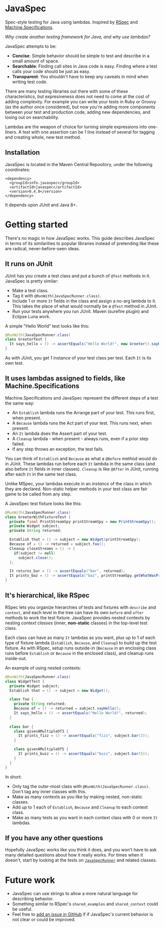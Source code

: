 # JavaSpec

Spec-style testing for Java using lambdas.  Inspired by [RSpec](http://rspec.info) and
[Machine.Specifications](https://github.com/machine/machine.specifications).

*Why create another testing framework for Java, and why use lambdas?*

JavaSpec attempts to be:

- **Concise**: Simple behavior should be simple to test and describe in a small amount of space.
- **Searchable**: Finding call sites in Java code is easy.  Finding where a test calls your code should be just as easy.
- **Transparent**: You shouldn't have to keep any caveats in mind when writing test code.

There are many testing libraries out there with some of these characteristics, but expresiveness does not need to come at the cost of adding complexity.  For example you can write your tests in Ruby or Groovy (as the author once considered), but now you're adding more components between your test and production code, adding new dependencies, and losing out on searchability.

Lambdas are the weapon of choice for turning simple expressions into one-liners.  A test with one assertion can be 1 line instead of several for tagging and creating whole, new test method.

## Installation

JavaSpec is located in the Maven Central Repository, under the following coordinates:

```
<dependency>
  <groupId>info.javaspec</groupId>
  <artifactId>javaspec</artifactId>
  <version>0.4.0</version>
</dependency>
```

It depends upon JUnit and Java 8+.


# Getting started

There's no magic in how JavaSpec works.  This guide describes JavaSpec in terms of its similarities to popular
libraries instead of pretending like these are radical, never-before-seen ideas.

## It runs on JUnit

JUnit has you create a test class and put a bunch of `@Test` methods in it.  JavaSpec is pretty similar:

- Make a test class.
- Tag it with `@RunWith(JavaSpecRunner.class)`.
- Include 1 or more `It` fields in the class and assign a no-arg lambda to it.  This takes the place of what would normally be a `@Test` method in JUnit.
- Run your tests anywhere you run JUnit.  Maven (surefire plugin) and Eclipse Luna work.

A simple "Hello World" test looks like this:

```java
@RunWith(JavaSpecRunner.class)
class GreeterTest {
  It says_hello = () -> assertEquals("Hello World!", new Greeter().sayHello());
}
```

As with JUnit, you get 1 instance of your test class per test.  Each `It` is its own test.

## It uses lambdas assigned to fields, like Machine.Specifications

Machine.Specifications and JavaSpec represent the different steps of a test the same way:

- An `Establish` lambda runs the Arrange part of your test.  This runs first, when present.
- A `Because` lambda runs the Act part of your test.  This runs next, when present.
- An `It` lambda does the Assert part of your test.
- A `Cleanup` lambda - when present - always runs, even if a prior step failed.
- If any step throws an exception, the test fails.

You can think of `Establish` and `Because` as what a `@Before` method would do in JUnit.  These lambdas run before each `It` lambda in the same class (and also before `It` fields in inner classes).  `Cleanup` is like `@After` in JUnit, running after each `It` in the same test class.

Unlike MSpec, your lambdas execute in an *instance* of the class in which they are declared.  Non-static helper methods in your test class are fair game to be called from any step.

A JavaSpec test fixture looks like this:

```java
@RunWith(JavaSpecRunner.class)
class GreeterWithFixtureTest {
  private final PrintStreamSpy printStreamSpy = new PrintStreamSpy();
  private Widget subject;
  private String returned;

  Establish that = () -> subject = new Widget(printStreamSpy);
  Because of = () -> returned = subject.foo();
  Cleanup closeStreams = () -> {
    if(subject != null)
      subject.close();
  };

  It returns_bar = () -> assertEquals("bar", returned);
  It prints_baz = () -> assertEquals("baz", printStreamSpy.getWhatWasPrinted());
}
```

## It's hierarchical, like RSpec

RSpec lets you organize hierarchies of tests and fixtures with `describe` and `context`, and each level in the tree can have its own `before` and `after` methods to work the test fixture.  JavaSpec provides nested contexts by nesting *context classes* (inner, **non-static** classes) in the top-level test class.

Each class can have as many `It` lambdas as you want, plus up to 1 of each type of fixture lambda (`Establish`, `Because`, and `Cleanup`) to build up the test fixture.  As with RSpec, setup runs outside-in (`Because` in an enclosing class runs before `Establish` or `Because` in the enclosed class), and cleanup runs inside-out.

An example of using nested contexts:

```java
@RunWith(JavaSpecRunner.class)
class WidgetTest {
  private Widget subject;
  Establish that = () -> subject = new Widget();

  class foo {
    private String returned;
    Because of = () -> returned = subject.sayHello();
    It says_hello = () -> assertEquals("Hello World!", returned);
  }
  
  class bar {
    class givenAMultipleOf3 {
      It prints_fizz = () -> assertEquals("fizz", subject.bar(3));
    }

    class givenAMultipleOf5 {
      It prints_buzz = () -> assertEquals("buzz", subject.bar(5));
    }
  }
}
```

In short:

- Only tag the outer-most class with `@RunWith(JavaSpecRunner.class)`.  Don't tag any inner classes with this.
- Make as many contexts as you like by making nested, non-static classes.
- Add up to 1 each of `Establish`, `Because` and `Cleanup` to each context class.
- Make as many tests as you want in each context class with 0 or more `It` lambdas.

## If you have any other questions

Hopefully JavaSpec works like you think it does, and you won't have to ask many detailed questions about how it really
works.  For times when it doesn't, start by looking at the tests on [`JavaSpecRunner`](https://github.com/kkrull/javaspec/blob/master/src/test/java/info/javaspec/runner/JavaSpecRunnerTest.java) and related classes.

# Future work

- JavaSpec can use strings to allow a more natural language for describing behavior.
- Something similar to RSpec's `shared_examples` and `shared_context` could be useful.
- Feel free to [add an issue in GitHub](https://github.com/kkrull/javaspec/issues) if if JavaSpec's current behavior is not clear or could be improved.
